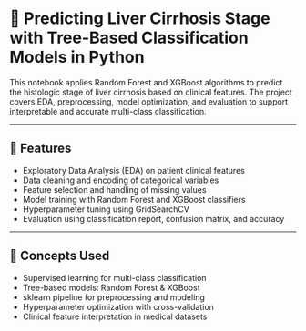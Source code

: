 # 🧬 Predicting Liver Cirrhosis Stage with Tree-Based Classification Models in Python

This notebook applies Random Forest and XGBoost algorithms to predict the histologic stage of liver cirrhosis based on clinical features. The project covers EDA, preprocessing, model optimization, and evaluation to support interpretable and accurate multi-class classification.

---

## 🔧 Features

- Exploratory Data Analysis (EDA) on patient clinical features
- Data cleaning and encoding of categorical variables
- Feature selection and handling of missing values
- Model training with Random Forest and XGBoost classifiers
- Hyperparameter tuning using GridSearchCV
- Evaluation using classification report, confusion matrix, and accuracy

---

## 🧠 Concepts Used

- Supervised learning for multi-class classification
- Tree-based models: Random Forest & XGBoost
- sklearn pipeline for preprocessing and modeling
- Hyperparameter optimization with cross-validation
- Clinical feature interpretation in medical datasets
